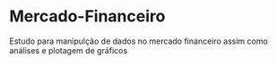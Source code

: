 # Mercado-Financeiro
 Estudo para manipulção de dados no mercado financeiro assim como análises e plotagem de gráficos
